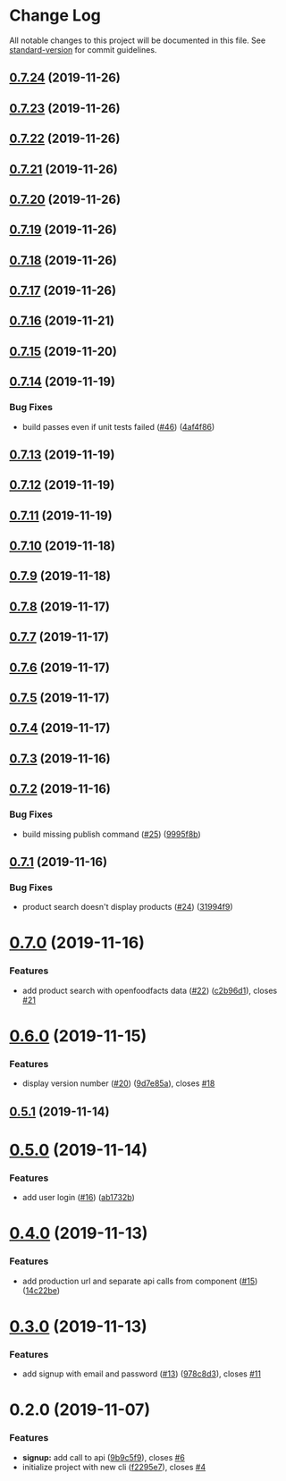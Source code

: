 # Change Log

All notable changes to this project will be documented in this file. See [standard-version](https://github.com/conventional-changelog/standard-version) for commit guidelines.

<a name="0.7.24"></a>
## [0.7.24](https://github.com/Sehsyha/crounch-front/compare/0.7.23...0.7.24) (2019-11-26)



<a name="0.7.23"></a>
## [0.7.23](https://github.com/Sehsyha/crounch-front/compare/0.7.22...0.7.23) (2019-11-26)



<a name="0.7.22"></a>
## [0.7.22](https://github.com/Sehsyha/crounch-front/compare/0.7.21...0.7.22) (2019-11-26)



<a name="0.7.21"></a>
## [0.7.21](https://github.com/Sehsyha/crounch-front/compare/0.7.20...0.7.21) (2019-11-26)



<a name="0.7.20"></a>
## [0.7.20](https://github.com/Sehsyha/crounch-front/compare/0.7.19...0.7.20) (2019-11-26)



<a name="0.7.19"></a>
## [0.7.19](https://github.com/Sehsyha/crounch-front/compare/0.7.18...0.7.19) (2019-11-26)



<a name="0.7.18"></a>
## [0.7.18](https://github.com/Sehsyha/crounch-front/compare/0.7.17...0.7.18) (2019-11-26)



<a name="0.7.17"></a>
## [0.7.17](https://github.com/Sehsyha/crounch-front/compare/0.7.16...0.7.17) (2019-11-26)



<a name="0.7.16"></a>
## [0.7.16](https://github.com/Sehsyha/crounch-front/compare/0.7.15...0.7.16) (2019-11-21)



<a name="0.7.15"></a>
## [0.7.15](https://github.com/Sehsyha/crounch-front/compare/0.7.14...0.7.15) (2019-11-20)



<a name="0.7.14"></a>
## [0.7.14](https://github.com/Sehsyha/crounch-front/compare/0.7.13...0.7.14) (2019-11-19)


### Bug Fixes

* build passes even if unit tests failed ([#46](https://github.com/Sehsyha/crounch-front/issues/46)) ([4af4f86](https://github.com/Sehsyha/crounch-front/commit/4af4f86))



<a name="0.7.13"></a>
## [0.7.13](https://github.com/Sehsyha/crounch-front/compare/0.7.12...0.7.13) (2019-11-19)



<a name="0.7.12"></a>
## [0.7.12](https://github.com/Sehsyha/crounch-front/compare/0.7.11...0.7.12) (2019-11-19)



<a name="0.7.11"></a>
## [0.7.11](https://github.com/Sehsyha/crounch-front/compare/0.7.10...0.7.11) (2019-11-19)



<a name="0.7.10"></a>
## [0.7.10](https://github.com/Sehsyha/crounch-front/compare/0.7.9...0.7.10) (2019-11-18)



<a name="0.7.9"></a>
## [0.7.9](https://github.com/Sehsyha/crounch-front/compare/0.7.8...0.7.9) (2019-11-18)



<a name="0.7.8"></a>
## [0.7.8](https://github.com/Sehsyha/crounch-front/compare/0.7.7...0.7.8) (2019-11-17)



<a name="0.7.7"></a>
## [0.7.7](https://github.com/Sehsyha/crounch-front/compare/0.7.6...0.7.7) (2019-11-17)



<a name="0.7.6"></a>
## [0.7.6](https://github.com/Sehsyha/crounch-front/compare/0.7.5...0.7.6) (2019-11-17)



<a name="0.7.5"></a>
## [0.7.5](https://github.com/Sehsyha/crounch-front/compare/0.7.4...0.7.5) (2019-11-17)



<a name="0.7.4"></a>
## [0.7.4](https://github.com/Sehsyha/crounch-front/compare/0.7.3...0.7.4) (2019-11-17)



<a name="0.7.3"></a>
## [0.7.3](https://github.com/Sehsyha/crounch-front/compare/0.7.2...0.7.3) (2019-11-16)



<a name="0.7.2"></a>
## [0.7.2](https://github.com/Sehsyha/crounch-front/compare/0.7.1...0.7.2) (2019-11-16)


### Bug Fixes

* build missing publish command ([#25](https://github.com/Sehsyha/crounch-front/issues/25)) ([9995f8b](https://github.com/Sehsyha/crounch-front/commit/9995f8b))



<a name="0.7.1"></a>
## [0.7.1](https://github.com/Sehsyha/crounch-front/compare/0.7.0...0.7.1) (2019-11-16)


### Bug Fixes

* product search doesn't display products ([#24](https://github.com/Sehsyha/crounch-front/issues/24)) ([31994f9](https://github.com/Sehsyha/crounch-front/commit/31994f9))



<a name="0.7.0"></a>
# [0.7.0](https://github.com/Sehsyha/crounch-front/compare/0.6.0...0.7.0) (2019-11-16)


### Features

* add product search with openfoodfacts data ([#22](https://github.com/Sehsyha/crounch-front/issues/22)) ([c2b96d1](https://github.com/Sehsyha/crounch-front/commit/c2b96d1)), closes [#21](https://github.com/Sehsyha/crounch-front/issues/21)



<a name="0.6.0"></a>
# [0.6.0](https://github.com/Sehsyha/crounch-front/compare/0.5.1...0.6.0) (2019-11-15)


### Features

* display version number ([#20](https://github.com/Sehsyha/crounch-front/issues/20)) ([9d7e85a](https://github.com/Sehsyha/crounch-front/commit/9d7e85a)), closes [#18](https://github.com/Sehsyha/crounch-front/issues/18)



<a name="0.5.1"></a>
## [0.5.1](https://github.com/Sehsyha/crounch-front/compare/0.5.0...0.5.1) (2019-11-14)



<a name="0.5.0"></a>
# [0.5.0](https://github.com/Sehsyha/crounch-front/compare/0.4.0...0.5.0) (2019-11-14)


### Features

* add user login ([#16](https://github.com/Sehsyha/crounch-front/issues/16)) ([ab1732b](https://github.com/Sehsyha/crounch-front/commit/ab1732b))



<a name="0.4.0"></a>
# [0.4.0](https://github.com/Sehsyha/crounch-front/compare/0.3.0...0.4.0) (2019-11-13)


### Features

* add production url and separate api calls from component ([#15](https://github.com/Sehsyha/crounch-front/issues/15)) ([14c22be](https://github.com/Sehsyha/crounch-front/commit/14c22be))



<a name="0.3.0"></a>
# [0.3.0](https://github.com/Sehsyha/crounch-front/compare/0.2.0...0.3.0) (2019-11-13)


### Features

* add signup with email and password ([#13](https://github.com/Sehsyha/crounch-front/issues/13)) ([978c8d3](https://github.com/Sehsyha/crounch-front/commit/978c8d3)), closes [#11](https://github.com/Sehsyha/crounch-front/issues/11)



<a name="0.2.0"></a>
# 0.2.0 (2019-11-07)


### Features

* **signup:** add call to api ([9b9c5f9](https://github.com/Sehsyha/crounch-front/commit/9b9c5f9)), closes [#6](https://github.com/Sehsyha/crounch-front/issues/6)
* initialize project with new cli ([f2295e7](https://github.com/Sehsyha/crounch-front/commit/f2295e7)), closes [#4](https://github.com/Sehsyha/crounch-front/issues/4)
